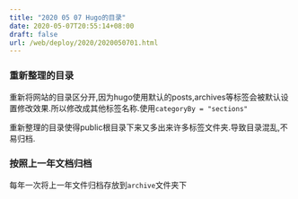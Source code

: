 ```yaml
---
title: "2020 05 07 Hugo的目录"
date: 2020-05-07T20:55:14+08:00
draft: false
url: /web/deploy/2020/2020050701.html
---
```


### 重新整理的目录
重新将网站的目录区分开,因为hugo使用默认的posts,archives等标签会被默认设置修改效果.所以修改成其他标签名称.使用`categoryBy = "sections"` 

重新整理的目录使得public根目录下来又多出来许多标签文件夹.导致目录混乱,不易归档.

### 按照上一年文档归档
每年一次将上一年文件归档存放到`archive`文件夹下